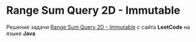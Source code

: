 # Range Sum Query 2D - Immutable
Решение задачи [Range Sum Query 2D - Immutable](https://leetcode.com/problems/range-sum-query-2d-immutable/) с сайта **LeetCode** на языке **Java**
